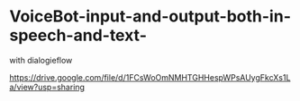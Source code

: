 # VoiceBot-input-and-output-both-in-speech-and-text-
with dialogieflow

https://drive.google.com/file/d/1FCsWoOmNMHTGHHespWPsAUygFkcXs1La/view?usp=sharing
